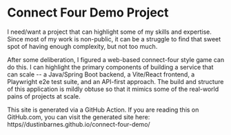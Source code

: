 # Connect Four Demo Project

I need/want a project that can highlight some of my skills and expertise. Since most of my work is non-public, it can be a struggle to find that sweet spot of having enough complexity, but not too much. 

After some deliberation, I figured a web-based connect-four style game can do this. I can highlight the primary components of building a service that can scale -- a Java/Spring Boot backend, a Vite/React frontend, a Playwright e2e test suite, and an API-first approach. The build and structure of this application is mildly obtuse so that it mimics some of the real-world pains of projects at scale. 

This site is generated via a GitHub Action. If you are reading this on GitHub.com, you can visit the generated site here: https//dustinbarnes.github.io/connect-four-demo/
